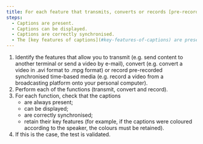 ```yaml
---
title: For each feature that transmits, converts or records [pre-recorded synchronised time-based media](#time-based-media-audio-video-and-synchronised) that has a [captions](#synchronised-captions-media-object) track, do the captions meet at the end of the process these conditions?
steps:
  - Captions are present.
  - Captions can be displayed.
  - Captions are correctly synchronised.
  - The [key features of captions](#key-features-of-captions) are preserved.
---
```


1. Identify the features that allow you to transmit (e.g. send content to another terminal or send a video by e-mail), convert (e.g. convert a video in .avi format to .mpg format) or record pre-recorded synchronised time-based media (e.g. record a video from a broadcasting platform onto your personal computer). 
2. Perform each of the functions (transmit, convert and record).
3. For each function, check that the captions
   - are always present;
   - can be displayed;
   - are correctly synchronised;
   - retain their key features (for example, if the captions were coloured according to the speaker, the colours must be retained).
4. If this is the case, the test is validated.